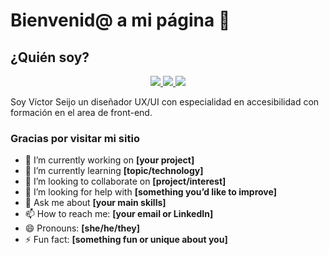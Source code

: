 # Bienvenid@ a mi página 👋
## ¿Quién soy?
<p align="center">
  <a href="https://www.linkedin.com/in/victorseijosan/">
    <img src="https://img.shields.io/badge/LinkedIn-0A66C2?style=for-the-badge&logo=linkedin&logoColor=white"/>
  </a>
<a href="mailto:victorseijosanchez@gmail.com">
    <img src="https://img.shields.io/badge/Email-D14836?style=for-the-badge&logo=gmail&logoColor=white"/>
  </a>
  <a href="https://github.com/victorseijosanchez-lab">
    <img src="https://img.shields.io/badge/GitHub-100000?style=for-the-badge&logo=github&logoColor=white"/>
  </a>
</p>

Soy Víctor Seijo un diseñador UX/UI con especialidad en accesibilidad con formación en el area de front-end.

### Gracias por visitar mi sitio

- 🔭 I’m currently working on **[your project]**
- 🌱 I’m currently learning **[topic/technology]**
- 👯 I’m looking to collaborate on **[project/interest]**
- 🤔 I’m looking for help with **[something you’d like to improve]**
- 💬 Ask me about **[your main skills]**
- 📫 How to reach me: **[your email or LinkedIn]**
- 😄 Pronouns: **[she/he/they]**
- ⚡ Fun fact: **[something fun or unique about you]**
